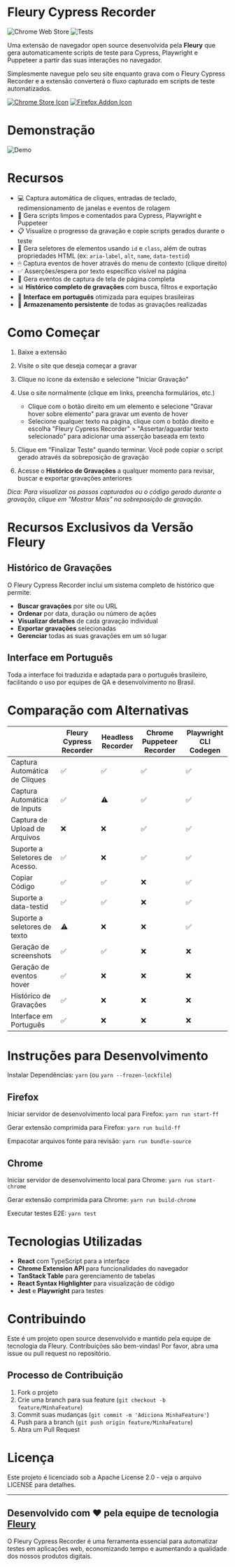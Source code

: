 # Fleury Cypress Recorder

![Chrome Web Store](https://img.shields.io/chrome-web-store/rating/geggbdbnidkhbnbjoganapfhkpgkndfo?color=8F57F3&label=Chrome%20Rating)
![Tests](https://github.com/DeploySentinel/Recorder/actions/workflows/main.yml/badge.svg)

Uma extensão de navegador open source desenvolvida pela **Fleury** que gera automaticamente scripts de teste para Cypress, Playwright e Puppeteer a partir das suas interações no navegador.

Simplesmente navegue pelo seu site enquanto grava com o Fleury Cypress Recorder e a extensão converterá o fluxo capturado em scripts de teste automatizados.

[![Chrome Store Icon](assets/ChromeStoreIcon.png)](https://chrome.google.com/webstore/detail/deploysentinel-recorder/geggbdbnidkhbnbjoganapfhkpgkndfo)
[![Firefox Addon Icon](assets/FirefoxAddonIcon.png)](https://addons.mozilla.org/en-US/firefox/addon/deploysentinel-recorder/)

# Demonstração

![Demo](assets/demo.gif)

# Recursos

- 💻 Captura automática de cliques, entradas de teclado, redimensionamento de janelas e eventos de rolagem
- 🤖 Gera scripts limpos e comentados para Cypress, Playwright e Puppeteer
- 📋 Visualize o progresso da gravação e copie scripts gerados durante o teste
- 📛 Gera seletores de elementos usando `id` e `class`, além de outras propriedades HTML (ex: `aria-label`, `alt`, `name`, `data-testid`)
- 🖱 Captura eventos de hover através do menu de contexto (clique direito)
- ✅ Asserções/espera por texto específico visível na página
- 📸 Gera eventos de captura de tela de página completa
- 📊 **Histórico completo de gravações** com busca, filtros e exportação
- 🎯 **Interface em português** otimizada para equipes brasileiras
- 💾 **Armazenamento persistente** de todas as gravações realizadas

# Como Começar

1. Baixe a extensão
2. Visite o site que deseja começar a gravar
3. Clique no ícone da extensão e selecione "Iniciar Gravação"
4. Use o site normalmente (clique em links, preencha formulários, etc.)

   - Clique com o botão direito em um elemento e selecione "Gravar hover sobre elemento" para gravar um evento de hover
   - Selecione qualquer texto na página, clique com o botão direito e escolha "Fleury Cypress Recorder" > "Assertar/aguardar texto selecionado" para adicionar uma asserção baseada em texto

5. Clique em "Finalizar Teste" quando terminar. Você pode copiar o script gerado através da sobreposição de gravação
6. Acesse o **Histórico de Gravações** a qualquer momento para revisar, buscar e exportar gravações anteriores

_Dica: Para visualizar os passos capturados ou o código gerado durante a gravação, clique em "Mostrar Mais" na sobreposição de gravação._

# Recursos Exclusivos da Versão Fleury

## Histórico de Gravações

O Fleury Cypress Recorder inclui um sistema completo de histórico que permite:

- **Buscar gravações** por site ou URL
- **Ordenar** por data, duração ou número de ações
- **Visualizar detalhes** de cada gravação individual
- **Exportar gravações** selecionadas
- **Gerenciar** todas as suas gravações em um só lugar

## Interface em Português

Toda a interface foi traduzida e adaptada para o português brasileiro, facilitando o uso por equipes de QA e desenvolvimento no Brasil.

# Comparação com Alternativas

|                                | Fleury Cypress Recorder | Headless Recorder | Chrome Puppeteer Recorder | Playwright CLI Codegen |
| ------------------------------ | ----------------------- | ----------------- | ------------------------- | ---------------------- |
| Captura Automática de Cliques  | ✅                      | ✅                | ✅                        | ✅                     |
| Captura Automática de Inputs   | ✅                      | ⚠                 | ✅                        | ✅                     |
| Captura de Upload de Arquivos  | ❌                      | ❌                | ✅                        | ✅                     |
| Suporte a Seletores de Acesso. | ✅                      | ❌                | ✅                        | ✅                     |
| Copiar Código                  | ✅                      | ✅                | ❌                        | ✅                     |
| Suporte a data-testid          | ✅                      | ✅                | ❌                        | ✅                     |
| Suporte a seletores de texto   | ⚠                       | ❌                | ❌                        | ✅                     |
| Geração de screenshots         | ✅                      | ✅                | ❌                        | ❌                     |
| Geração de eventos hover       | ✅                      | ❌                | ❌                        | ❌                     |
| Histórico de Gravações         | ✅                      | ❌                | ❌                        | ❌                     |
| Interface em Português         | ✅                      | ❌                | ❌                        | ❌                     |

# Instruções para Desenvolvimento

Instalar Dependências: `yarn` (ou `yarn --frozen-lockfile`)

## Firefox

Iniciar servidor de desenvolvimento local para Firefox: `yarn run start-ff`

Gerar extensão comprimida para Firefox: `yarn run build-ff`

Empacotar arquivos fonte para revisão: `yarn run bundle-source`

## Chrome

Iniciar servidor de desenvolvimento local para Chrome: `yarn run start-chrome`

Gerar extensão comprimida para Chrome: `yarn run build-chrome`

Executar testes E2E: `yarn test`

# Tecnologias Utilizadas

- **React** com TypeScript para a interface
- **Chrome Extension API** para funcionalidades do navegador
- **TanStack Table** para gerenciamento de tabelas
- **React Syntax Highlighter** para visualização de código
- **Jest** e **Playwright** para testes

# Contribuindo

Este é um projeto open source desenvolvido e mantido pela equipe de tecnologia da Fleury. Contribuições são bem-vindas! Por favor, abra uma issue ou pull request no repositório.

## Processo de Contribuição

1. Fork o projeto
2. Crie uma branch para sua feature (`git checkout -b feature/MinhaFeature`)
3. Commit suas mudanças (`git commit -m 'Adiciona MinhaFeature'`)
4. Push para a branch (`git push origin feature/MinhaFeature`)
5. Abra um Pull Request

# Licença

Este projeto é licenciado sob a Apache License 2.0 - veja o arquivo LICENSE para detalhes.

---

## Desenvolvido com ❤️ pela equipe de tecnologia [Fleury](https://www.fleury.com.br)

O Fleury Cypress Recorder é uma ferramenta essencial para automatizar testes em aplicações web, economizando tempo e aumentando a qualidade dos nossos produtos digitais.